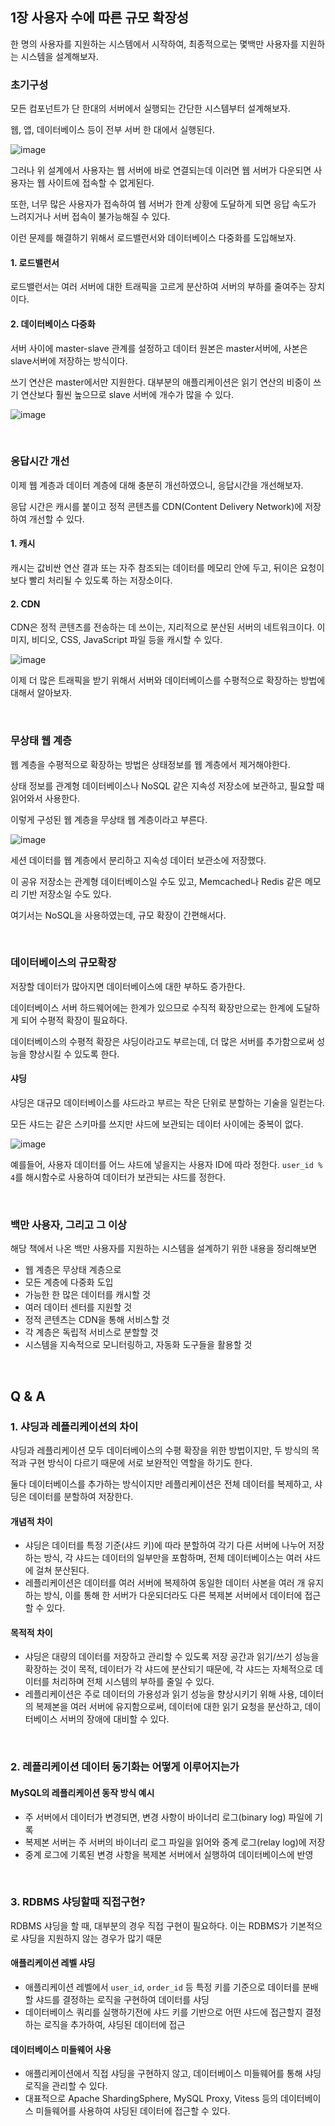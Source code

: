 ## 1장 사용자 수에 따른 규모 확장성

한 명의 사용자를 지원하는 시스템에서 시작하여, 최종적으로는 몇백만 사용자를 지원하는 시스템을 설계해보자.

### 초기구성

모든 컴포넌트가 단 한대의 서버에서 실행되는 간단한 시스템부터 설계해보자.

웹, 앱, 데이터베이스 등이 전부 서버 한 대에서 실행된다.

![image](https://github.com/user-attachments/assets/a2c09b66-eb64-4664-96a2-f0d9dc89f88c)

그러나 위 설계에서 사용자는 웹 서버에 바로 연결되는데 이러면 웹 서버가 다운되면 사용자는 웹 사이트에 접속할 수 없게된다.

또한, 너무 많은 사용자가 접속하여 웹 서버가 한계 상황에 도달하게 되면 응답 속도가 느려지거나 서버 접속이 불가능해질 수 있다.

이런 문제를 해결하기 위해서 로드밸런서와 데이터베이스 다중화를 도입해보자.

#### 1. 로드밸런서

로드밸런서는 여러 서버에 대한 트래픽을 고르게 분산하여 서버의 부하를 줄여주는 장치이다.


#### 2. 데이터베이스 다중화

서버 사이에 master-slave 관계를 설정하고 데이터 원본은 master서버에, 사본은 slave서버에 저장하는 방식이다.

쓰기 연산은 master에서만 지원한다. 대부분의 애플리케이션은 읽기 연산의 비중이 쓰기 연산보다 훨씬 높으므로 slave 서버에 개수가 많을 수 있다.

![image](https://github.com/user-attachments/assets/7d488df2-40c0-4f00-a9ce-aa75d9aca328)

<br>

### 응답시간 개선

이제 웹 계층과 데이터 계층에 대해 충분히 개선하였으니, 응답시간을 개선해보자.

응답 시간은 캐시를 붙이고 정적 콘텐츠를 CDN(Content Delivery Network)에 저장하여 개선할 수 있다.

#### 1. 캐시

캐시는 값비싼 연산 결과 또는 자주 참조되는 데이터를 메모리 안에 두고, 뒤이은 요청이 보다 빨리 처리될 수 있도록 하는 저장소이다.

#### 2. CDN

CDN은 정적 콘텐츠를 전송하는 데 쓰이는, 지리적으로 분산된 서버의 네트워크이다. 이미지, 비디오, CSS, JavaScript 파일 등을 캐시할 수 있다.

![image](https://github.com/user-attachments/assets/ddf48a95-37fc-476e-9e18-fb75e909b651)

이제 더 많은 트래픽을 받기 위해서 서버와 데이터베이스를 수평적으로 확장하는 방법에 대해서 알아보자.

<br>

### 무상태 웹 계층

웹 계층을 수평적으로 확장하는 방법은 상태정보를 웹 계층에서 제거해야한다.

상태 정보를 관계형 데이터베이스나 NoSQL 같은 지속성 저장소에 보관하고, 필요할 때 읽어와서 사용한다.

이렇게 구성된 웹 계층을 무상태 웹 계층이라고 부른다.

![image](https://github.com/user-attachments/assets/859bae20-6db5-49e5-a468-a317bc8094a3)

세션 데이터를 웹 계층에서 분리하고 지속성 데이터 보관소에 저장했다.

이 공유 저장소는 관계형 데이터베이스일 수도 있고, Memcached나 Redis 같은 메모리 기반 저장소일 수도 있다.

여기서는 NoSQL을 사용하였는데, 규모 확장이 간편해서다.

<br>

### 데이터베이스의 규모확장

저장할 데이터가 많아지면 데이터베이스에 대한 부하도 증가한다.

데이터베이스 서버 하드웨어에는 한계가 있으므로 수직적 확장만으로는 한계에 도달하게 되어 수평적 확장이 필요하다.

데이터베이스의 수평적 확장은 샤딩이라고도 부르는데, 더 많은 서버를 추가함으로써 성능을 향상시킬 수 있도록 한다.

#### 샤딩

샤딩은 대규모 데이터베이스를 샤드라고 부르는 작은 단위로 분할하는 기술을 일컫는다.

모든 샤드는 같은 스키마를 쓰지만 샤드에 보관되는 데이터 사이에는 중복이 없다.

![image](https://github.com/user-attachments/assets/1ba292a9-a354-42be-bb92-7af067fb06fa)

예를들어, 사용자 데이터를 어느 샤드에 넣을지는 사용자 ID에 따라 정한다. `user_id % 4`를 해시함수로 사용하여 데이터가 보관되는 샤드를 정한다.

<br>

### 백만 사용자, 그리고 그 이상

해당 책에서 나온 백만 사용자를 지원하는 시스템을 설계하기 위한 내용을 정리해보면

- 웹 계층은 무상태 계층으로
- 모든 계층에 다중화 도입
- 가능한 한 많은 데이터를 캐시할 것
- 여러 데이터 센터를 지원할 것
- 정적 콘텐츠는 CDN을 통해 서비스할 것
- 각 계층은 독립적 서비스로 분할할 것
- 시스템을 지속적으로 모니터링하고, 자동화 도구들을 활용할 것

<br>

## Q & A

### 1. 샤딩과 레플리케이션의 차이

샤딩과 레플리케이션 모두 데이터베이스의 수평 확장을 위한 방법이지만, 두 방식의 목적과 구현 방식이 다르기 때문에 서로 보완적인 역할을 하기도 한다.

둘다 데이터베이스를 추가하는 방식이지만 레플리케이션은 전체 데이터를 복제하고, 샤딩은 데이터를 분할하여 저장한다.

#### 개념적 차이

- 샤딩은 데이터를 특정 기준(샤드 키)에 따라 분할하여 각기 다른 서버에 나누어 저장하는 방식, 각 샤드는 데이터의 일부만을 포함하며, 전체 데이터베이스는 여러 샤드에 걸쳐 분산된다.
- 레플리케이션은 데이터를 여러 서버에 복제하여 동일한 데이터 사본을 여러 개 유지하는 방식, 이를 통해 한 서버가 다운되더라도 다른 복제본 서버에서 데이터에 접근할 수 있다.

#### 목적적 차이

- 샤딩은 대량의 데이터를 저장하고 관리할 수 있도록 저장 공간과 읽기/쓰기 성능을 확장하는 것이 목적, 데이터가 각 샤드에 분산되기 때문에, 각 샤드는 자체적으로 데이터를 처리하며 전체 시스템의 부하를 줄일 수 있다.
- 레플리케이션은 주로 데이터의 가용성과 읽기 성능을 향상시키기 위해 사용, 데이터의 복제본을 여러 서버에 유지함으로써, 데이터에 대한 읽기 요청을 분산하고, 데이터베이스 서버의 장애에 대비할 수 있다.


<br>

### 2. 레플리케이션 데이터 동기화는 어떻게 이루어지는가

#### MySQL의 레플리케이션 동작 방식 예시

- 주 서버에서 데이터가 변경되면, 변경 사항이 바이너리 로그(binary log) 파일에 기록
- 복제본 서버는 주 서버의 바이너리 로그 파일을 읽어와 중계 로그(relay log)에 저장
- 중계 로그에 기록된 변경 사항을 복제본 서버에서 실행하여 데이터베이스에 반영


<br>

### 3. RDBMS 샤딩할때 직접구현?

RDBMS 샤딩을 할 때, 대부분의 경우 직접 구현이 필요하다. 이는 RDBMS가 기본적으로 샤딩을 지원하지 않는 경우가 많기 때문

#### 애플리케이션 레벨 샤딩

- 애플리케이션 레벨에서 `user_id`, `order_id` 등 특정 키를 기준으로 데이터를 분배할 샤드를 결정하는 로직을 구현하여 데이터를 샤딩
- 데이터베이스 쿼리를 실행하기전에 샤드 키를 기반으로 어떤 샤드에 접근할지 결정하는 로직을 추가하여, 샤딩된 데이터에 접근

#### 데이터베이스 미들웨어 사용

- 애플리케이션에서 직접 샤딩을 구현하지 않고, 데이터베이스 미들웨어를 통해 샤딩 로직을 관리할 수 있다.
- 대표적으로 Apache ShardingSphere, MySQL Proxy, Vitess 등의 데이터베이스 미들웨어를 사용하여 샤딩된 데이터에 접근할 수 있다.
